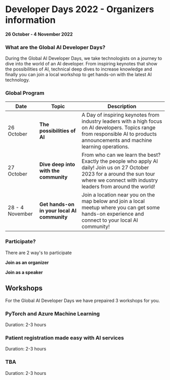 # Developer Days 2022 - Organizers information

**26 October - 4 November 2022**


### What are the Global AI Developer Days?
During the Global AI Developer Days, we take technologists on a journey to dive into the world of an AI developer. From inspiring keynotes that show the possibilities of AI, technical deep dives to increase knowledge and finally you can join a local workshop to get hands-on with the latest AI technology.


### Global Program

| Date | Topic | Description| 
| --- | --- | --- |
| 26 October | **The possibilities of AI** | A Day of inspiring keynotes from industry leaders with a high focus on AI developers. Topics range from responsible AI to products announcements and machine learning operations. |
| 27 October | **Dive deep into with the community** | From who can we learn the best? Exactly the people who apply AI daily! Join us on 27 October 2023 for a around the sun tour where we connect with industry leaders from around the world! |
| 28 - 4 November | **Get hands-on in your local AI community** | Join a location near you on the map below and join a local meetup where you can get some hands-on experience and connect to your local AI community! |

### Participate?
There are 2 way's to participate

**Join as an organizer**



**Join as a speaker**




## Workshops
For the Global AI Developer Days we have prepaired 3 workshops for you.

### PyTorch and Azure Machine Learning
Duration: 2-3 hours


### Patient registration made easy with AI services
Duration: 2-3 hours


### TBA
Duration: 2-3 hours




